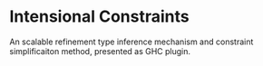 # Intensional Constraints

An scalable refinement type inference mechanism and constraint simplificaiton method, presented as GHC plugin.
